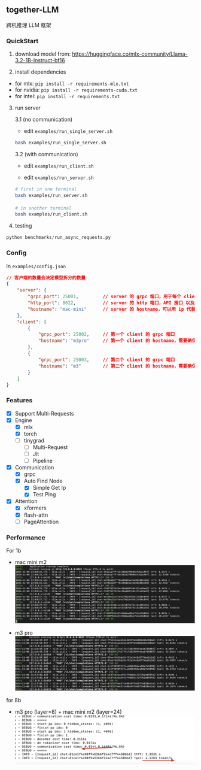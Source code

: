 ## together-LLM

跨机推理 LLM 框架

### QuickStart

1. download model from: https://huggingface.co/mlx-community/Llama-3.2-1B-Instruct-bf16

2. install dependencies

- for mlx:   `pip install -r requirements-mlx.txt`
- for nvidia: `pip install -r requirements-cuda.txt`
- for intel: `pip install -r requirements.txt`

3. run server 

    3.1 (no communication)

    - edit `examples/run_single_server.sh`

    ```bash
    bash examples/run_single_server.sh
    ```

    3.2 (with communication)

    - edit `examples/run_client.sh`

    - edit `examples/run_server.sh`

    ```bash
    # first in one terminal
    bash examples/run_server.sh

    # in another terminal
    bash examples/run_client.sh
    ```

4. testing

```python
python benchmarks/run_async_requests.py
```

### Config

In `examples/config.json`

```json
// 客户端的数量会决定模型拆分的数量
{
    "server": {
        "grpc_port": 25001,         // server 的 grpc 端口，用于每个 client 发送状态数据以及最后一个 client 发送计算后的结果
        "http_port": 8022,          // server 的 http 端口，API 接口 以及 WebSocket 服务
        "hostname": "mac-mini"      // server 的 hostname，可以用 ip 代替，如 192.168.1.10，需要确保 client 能够访问
    },
    "client": [
        {
            "grpc_port": 25002,     // 第一个 client 的 grpc 端口
            "hostname": "m3pro"     // 第一个 client 的 hostname，需要确保 server 和 其他 client 能够访问
        },
        {
            "grpc_port": 25003,     // 第二个 client 的 grpc 端口
            "hostname": "m3"        // 第二个 client 的 hostname，需要确保 server 和 其他 client 能够访问
        }
    ]
}
```

### Features

- [x] Support Multi-Requests
- [x] Engine
    - [x] mlx
    - [x] torch
    - [ ] tinygrad
        - [ ] Multi-Request
        - [ ] Jit
        - [ ] Pipeline
- [x] Communication
    - [x] grpc
    - [x] Auto Find Node
        - [x] Simple Get Ip
        - [x] Test Ping
- [x] Attention
    - [x] xformers
    - [x] flash-attn
    - [ ] PageAttention

### Performance

For 1b

- mac mini m2
![alt text](asserts/image.png)

- m3 pro
![alt text](asserts/image-1.png)

for 8b
- m3 pro (layer=8) + mac mini m2 (layer=24) 
![alt text](asserts/image-2.png)